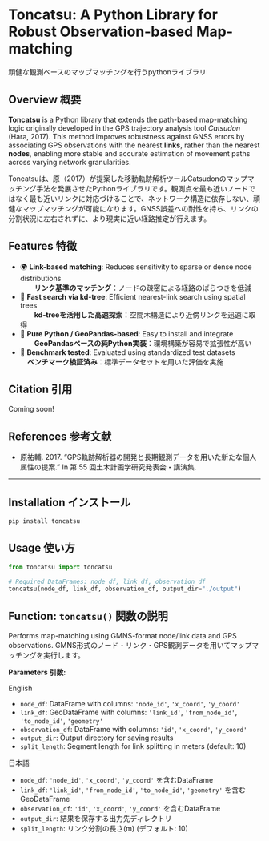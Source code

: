# Toncatsu: A Python Library for Robust Observation-based Map-matching
頑健な観測ベースのマップマッチングを行うpythonライブラリ

## Overview 概要

**Toncatsu** is a Python library that extends the path-based map-matching logic originally developed in the GPS trajectory analysis tool *Catsudon* (Hara, 2017). This method improves robustness against GNSS errors by associating GPS observations with the nearest **links**, rather than the nearest **nodes**, enabling more stable and accurate estimation of movement paths across varying network granularities.

Toncatsuは、原（2017）が提案した移動軌跡解析ツールCatsudonのマップマッチング手法を発展させたPythonライブラリです。観測点を最も近いノードではなく最も近いリンクに対応づけることで、ネットワーク構造に依存しない、頑健なマップマッチングが可能になります。GNSS誤差への耐性を持ち、リンクの分割状況に左右されずに、より現実に近い経路推定が行えます。

## Features 特徴

- 🌍 **Link-based matching**: Reduces sensitivity to sparse or dense node distributions  
  　　**リンク基準のマッチング**：ノードの疎密による経路のばらつきを低減
- 🚀 **Fast search via kd-tree**: Efficient nearest-link search using spatial trees  
  　　**kd-treeを活用した高速探索**：空間木構造により近傍リンクを迅速に取得
- 🐍 **Pure Python / GeoPandas-based**: Easy to install and integrate  
  　　**GeoPandasベースの純Python実装**：環境構築が容易で拡張性が高い
- 🧪 **Benchmark tested**: Evaluated using standardized test datasets  
  　**ベンチマーク検証済み**：標準データセットを用いた評価を実施

## Citation 引用
Coming soon!

## References 参考文献
- 原祐輔. 2017. “GPS軌跡解析器の開発と長期観測データを用いた新たな個人属性の提案.” In 第 55 回土木計画学研究発表会・講演集.

---

## Installation インストール

```bash
pip install toncatsu
```


## Usage 使い方

```python
from toncatsu import toncatsu

# Required DataFrames: node_df, link_df, observation_df
toncatsu(node_df, link_df, observation_df, output_dir="./output")
```

## Function: `toncatsu()` 関数の説明

Performs map-matching using GMNS-format node/link data and GPS observations.
GMNS形式のノード・リンク・GPS観測データを用いてマップマッチングを実行します。

**Parameters 引数:**

English
- `node_df`: DataFrame with columns: `'node_id'`, `'x_coord'`, `'y_coord'`  
- `link_df`: GeoDataFrame with columns: `'link_id'`, `'from_node_id'`, `'to_node_id'`, `'geometry'`  
- `observation_df`: DataFrame with columns: `'id'`, `'x_coord'`, `'y_coord'`  
- `output_dir`: Output directory for saving results
- `split_length`: Segment length for link splitting in meters (default: 10)

日本語
- `node_df`: `'node_id'`, `'x_coord'`, `'y_coord'` を含むDataFrame  
- `link_df`: `'link_id'`, `'from_node_id'`, `'to_node_id'`, `'geometry'` を含むGeoDataFrame  
- `observation_df`: `'id'`, `'x_coord'`, `'y_coord'` を含むDataFrame  
- `output_dir`: 結果を保存する出力先ディレクトリ
- `split_length`: リンク分割の長さ(m) (デフォルト: 10)

